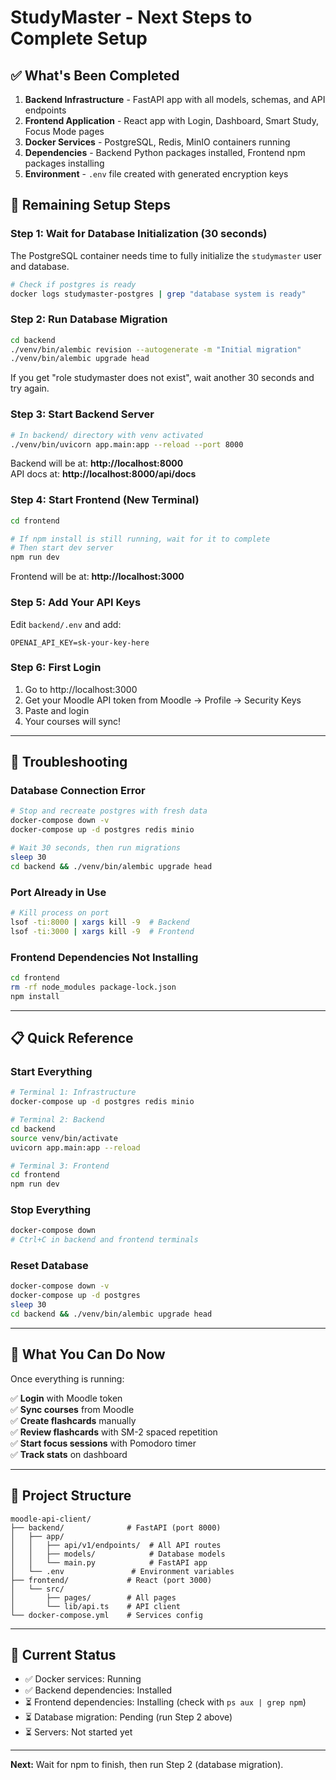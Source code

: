 # StudyMaster - Next Steps to Complete Setup

## ✅ What's Been Completed

1. **Backend Infrastructure** - FastAPI app with all models, schemas, and API endpoints
2. **Frontend Application** - React app with Login, Dashboard, Smart Study, Focus Mode pages
3. **Docker Services** - PostgreSQL, Redis, MinIO containers running
4. **Dependencies** - Backend Python packages installed, Frontend npm packages installing
5. **Environment** - `.env` file created with generated encryption keys

## 🔧 Remaining Setup Steps

### Step 1: Wait for Database Initialization (30 seconds)

The PostgreSQL container needs time to fully initialize the `studymaster` user and database.

```bash
# Check if postgres is ready
docker logs studymaster-postgres | grep "database system is ready"
```

### Step 2: Run Database Migration

```bash
cd backend
./venv/bin/alembic revision --autogenerate -m "Initial migration"
./venv/bin/alembic upgrade head
```

If you get "role studymaster does not exist", wait another 30 seconds and try again.

### Step 3: Start Backend Server

```bash
# In backend/ directory with venv activated
./venv/bin/uvicorn app.main:app --reload --port 8000
```

Backend will be at: **http://localhost:8000**  
API docs at: **http://localhost:8000/api/docs**

### Step 4: Start Frontend (New Terminal)

```bash
cd frontend

# If npm install is still running, wait for it to complete
# Then start dev server
npm run dev
```

Frontend will be at: **http://localhost:3000**

### Step 5: Add Your API Keys

Edit `backend/.env` and add:
```
OPENAI_API_KEY=sk-your-key-here
```

### Step 6: First Login

1. Go to http://localhost:3000
2. Get your Moodle API token from Moodle → Profile → Security Keys
3. Paste and login
4. Your courses will sync!

---

## 🐛 Troubleshooting

### Database Connection Error

```bash
# Stop and recreate postgres with fresh data
docker-compose down -v
docker-compose up -d postgres redis minio

# Wait 30 seconds, then run migrations
sleep 30
cd backend && ./venv/bin/alembic upgrade head
```

### Port Already in Use

```bash
# Kill process on port
lsof -ti:8000 | xargs kill -9  # Backend
lsof -ti:3000 | xargs kill -9  # Frontend
```

### Frontend Dependencies Not Installing

```bash
cd frontend
rm -rf node_modules package-lock.json
npm install
```

---

## 📋 Quick Reference

### Start Everything

```bash
# Terminal 1: Infrastructure
docker-compose up -d postgres redis minio

# Terminal 2: Backend
cd backend
source venv/bin/activate
uvicorn app.main:app --reload

# Terminal 3: Frontend
cd frontend
npm run dev
```

### Stop Everything

```bash
docker-compose down
# Ctrl+C in backend and frontend terminals
```

### Reset Database

```bash
docker-compose down -v
docker-compose up -d postgres
sleep 30
cd backend && ./venv/bin/alembic upgrade head
```

---

## 🎯 What You Can Do Now

Once everything is running:

✅ **Login** with Moodle token  
✅ **Sync courses** from Moodle  
✅ **Create flashcards** manually  
✅ **Review flashcards** with SM-2 spaced repetition  
✅ **Start focus sessions** with Pomodoro timer  
✅ **Track stats** on dashboard  

---

## 📁 Project Structure

```
moodle-api-client/
├── backend/              # FastAPI (port 8000)
│   ├── app/
│   │   ├── api/v1/endpoints/  # All API routes
│   │   ├── models/            # Database models
│   │   └── main.py            # FastAPI app
│   └── .env               # Environment variables
├── frontend/             # React (port 3000)
│   └── src/
│       ├── pages/        # All pages
│       └── lib/api.ts    # API client
└── docker-compose.yml    # Services config
```

---

## 🚀 Current Status

- ✅ Docker services: Running
- ✅ Backend dependencies: Installed
- ⏳ Frontend dependencies: Installing (check with `ps aux | grep npm`)
- ⏳ Database migration: Pending (run Step 2 above)
- ⏳ Servers: Not started yet

---

**Next:** Wait for npm to finish, then run Step 2 (database migration).

